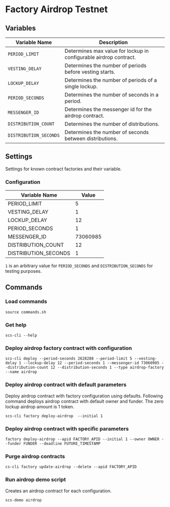 # Factory Airdrop Testnet

## Variables

| Variable Name          | Description                                                       |
| ---------------------- | ----------------------------------------------------------------- |
| `PERIOD_LIMIT`         | Determines max value for lockup in configurable airdrop contract. |
| `VESTING_DELAY`        | Determines the number of periods before vesting starts.           |
| `LOCKUP_DELAY`         | Determines the number of periods of a single lockup.              |
| `PERIOD_SECONDS`       | Determines the number of seconds in a period.                     |
| `MESSENGER_ID`         | Determines the messenger id for the airdrop contract.             |
| `DISTRIBUTION_COUNT`   | Determines the number of distributions.                           |
| `DISTRIBUTION_SECONDS` | Determines the number of seconds between distributions.           |

## Settings

Settings for known contract factories and their variable.

### Configuration

| Variable Name        | Value    |
| -------------------- | -------- |
| PERIOD_LIMIT         | 5        |
| VESTING_DELAY        | 1        |
| LOCKUP_DELAY         | 12       |
| PERIOD_SECONDS       | 1       |
| MESSENGER_ID         | 73060985 |
| DISTRIBUTION_COUNT   | 12       |
| DISTRIBUTION_SECONDS | 1       |

`1` is an arbitrary value for `PERIOD_SECONDS` and `DISTRIBUTION_SECONDS` for testing purposes.

## Commands

### Load commands

```
source commands.sh
```

### Get help

```
scs-cli --help
```

### Deploy airdrop factory contract with configuration

```
scs-cli deploy --period-seconds 2628288 --period-limit 5 --vesting-delay 1 --lockup-delay 12 --period-seconds 1 --messenger-id 73060985 --distribution-count 12 --distribution-seconds 1 --type airdrop-factory --name airdrop 
```

### Deploy airdrop contract with default parameters

Deploy airdrop contract with factory configuration using defaults. Following command deploys airdrop contract with default owner and funder. The zero lockup airdrop amount is 1 token.

```
scs-cli factory deploy-airdrop  --initial 1
```

### Deploy airdrop contract with specific parameters

```
factory deploy-airdrop --apid FACTORY_APID --initial 1 --owner OWNER --funder FUNDER --deadline FUTURE_TIMESTAMP
```

### Purge airdrop contracts

```
cs-cli factory update-airdrop --delete --apid FACTORY_APID
```

### Run airdrop demo script

Creates an airdrop contract for each configuration.

```
scs-demo airdrop
```